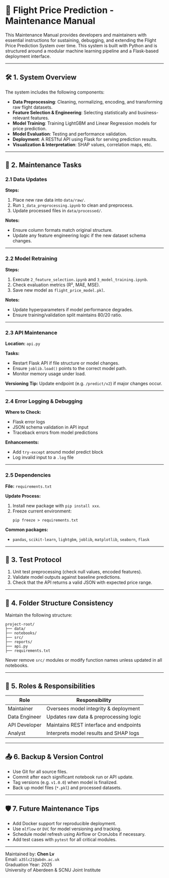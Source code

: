 # 📘 Flight Price Prediction - Maintenance Manual

This Maintenance Manual provides developers and maintainers with essential instructions for sustaining, debugging, and extending the Flight Price Prediction System over time. This system is built with Python and is structured around a modular machine learning pipeline and a Flask-based deployment interface.

---

## 🛠️ 1. System Overview

The system includes the following components:

- **Data Preprocessing**: Cleaning, normalizing, encoding, and transforming raw flight datasets.
- **Feature Selection & Engineering**: Selecting statistically and business-relevant features.
- **Model Training**: Training LightGBM and Linear Regression models for price prediction.
- **Model Evaluation**: Testing and performance validation.
- **Deployment**: A RESTful API using Flask for serving prediction results.
- **Visualization & Interpretation**: SHAP values, correlation maps, etc.

---

## 🔄 2. Maintenance Tasks

### 2.1 Data Updates

**Steps:**
1. Place new raw data into `data/raw/`.
2. Run `1_data_preprocessing.ipynb` to clean and preprocess.
3. Update processed files in `data/processed/`.

**Notes:**
- Ensure column formats match original structure.
- Update any feature engineering logic if the new dataset schema changes.

---

### 2.2 Model Retraining

**Steps:**
1. Execute `2_feature_selection.ipynb` and `3_model_training.ipynb`.
2. Check evaluation metrics (R², MAE, MSE).
3. Save new model as `flight_price_model.pkl`.

**Notes:**
- Update hyperparameters if model performance degrades.
- Ensure training/validation split maintains 80/20 ratio.

---

### 2.3 API Maintenance

**Location:** `api.py`

**Tasks:**
- Restart Flask API if file structure or model changes.
- Ensure `joblib.load()` points to the correct model path.
- Monitor memory usage under load.

**Versioning Tip:** Update endpoint (e.g. `/predict/v2`) if major changes occur.

---

### 2.4 Error Logging & Debugging

**Where to Check:**
- Flask error logs
- JSON schema validation in API input
- Traceback errors from model predictions

**Enhancements:**
- Add `try-except` around model predict block
- Log invalid input to a `.log` file

---

### 2.5 Dependencies

**File:** `requirements.txt`

**Update Process:**
1. Install new package with `pip install xxx`.
2. Freeze current environment:
   ```
   pip freeze > requirements.txt
   ```

**Common packages:**
- `pandas`, `scikit-learn`, `lightgbm`, `joblib`, `matplotlib`, `seaborn`, `flask`

---

## 🧪 3. Test Protocol

1. Unit test preprocessing (check null values, encoded features).
2. Validate model outputs against baseline predictions.
3. Check that the API returns a valid JSON with expected price range.

---

## 🧱 4. Folder Structure Consistency

Maintain the following structure:

```
project-root/
├── data/
├── notebooks/
├── src/
├── reports/
├── api.py
├── requirements.txt
```

Never remove `src/` modules or modify function names unless updated in all notebooks.

---

## 👥 5. Roles & Responsibilities

| Role              | Responsibility                        |
|-------------------|----------------------------------------|
| Maintainer        | Oversees model integrity & deployment |
| Data Engineer     | Updates raw data & preprocessing logic |
| API Developer     | Maintains REST interface and endpoints |
| Analyst           | Interprets model results and SHAP logs |

---

## 📤 6. Backup & Version Control

- Use Git for all source files.
- Commit after each significant notebook run or API update.
- Tag versions (e.g. `v1.0.0`) when model is finalized.
- Back up model files (`*.pkl`) and processed datasets.

---

## 🛡️ 7. Future Maintenance Tips

- Add Docker support for reproducible deployment.
- Use `mlflow` or `DVC` for model versioning and tracking.
- Schedule model refresh using Airflow or CronJobs if necessary.
- Add test cases with `pytest` for all critical modules.

---

Maintained by: **Chen Lv**  
Email: `a35lc21@abdn.ac.uk`  
Graduation Year: 2025  
University of Aberdeen & SCNU Joint Institute